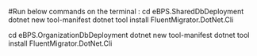 #Run below commands on the terminal :
cd eBPS.SharedDbDeployment
dotnet new tool-manifest
dotnet tool install FluentMigrator.DotNet.Cli

cd eBPS.OrganizationDbDeployment
dotnet new tool-manifest
dotnet tool install FluentMigrator.DotNet.Cli

